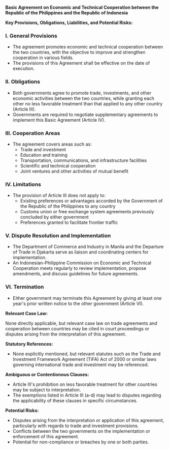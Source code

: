 **Basic Agreement on Economic and Technical Cooperation between the Republic of the Philippines and the Republic of Indonesia**

**Key Provisions, Obligations, Liabilities, and Potential Risks:**

### **I. General Provisions**

* The agreement promotes economic and technical cooperation between the two countries, with the objective to improve and strengthen cooperation in various fields.
* The provisions of this Agreement shall be effective on the date of execution.

### **II. Obligations**

* Both governments agree to promote trade, investments, and other economic activities between the two countries, while granting each other no less favorable treatment than that applied to any other country (Article III).
* Governments are required to negotiate supplementary agreements to implement this Basic Agreement (Article IV).

### **III. Cooperation Areas**

* The agreement covers areas such as:
	+ Trade and investment
	+ Education and training
	+ Transportation, communications, and infrastructure facilities
	+ Scientific and technical cooperation
	+ Joint ventures and other activities of mutual benefit

### **IV. Limitations**

* The provision of Article III does not apply to:
	+ Existing preferences or advantages accorded by the Government of the Republic of the Philippines to any country
	+ Customs union or free exchange system agreements previously concluded by either government
	+ Preferences granted to facilitate frontier traffic

### **V. Dispute Resolution and Implementation**

* The Department of Commerce and Industry in Manila and the Departure of Trade in Djakarta serve as liaison and coordinating centers for implementation.
* An Indonesian-Philippine Commission on Economic and Technical Cooperation meets regularly to review implementation, propose amendments, and discuss guidelines for future agreements.

### **VI. Termination**

* Either government may terminate this Agreement by giving at least one year's prior written notice to the other government (Article VI).

**Relevant Case Law:**

None directly applicable, but relevant case law on trade agreements and cooperation between countries may be cited in court proceedings or disputes arising from the interpretation of this agreement.

**Statutory References:**

* None explicitly mentioned, but relevant statutes such as the Trade and Investment Framework Agreement (TIFA) Act of 2000 or similar laws governing international trade and investment may be referenced.

**Ambiguous or Contentionous Clauses:**

* Article III's prohibition on less favorable treatment for other countries may be subject to interpretation.
* The exemptions listed in Article III (a-d) may lead to disputes regarding the applicability of these clauses in specific circumstances.

**Potential Risks:**

* Disputes arising from the interpretation or application of this agreement, particularly with regards to trade and investment provisions.
* Conflicts between the two governments on the implementation or enforcement of this agreement.
* Potential for non-compliance or breaches by one or both parties.